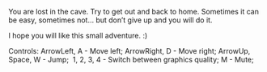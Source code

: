 You are lost in the cave. Try to get out and back to home. Sometimes it can be easy, sometimes not… but don’t give up and you will do it.

I hope you will like this small adventure. :)

Controls:
ArrowLeft, A - Move left;
ArrowRight, D - Move right;
ArrowUp, Space, W - Jump; 
1, 2, 3, 4 - Switch between graphics quality;
M - Mute;